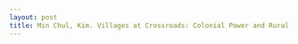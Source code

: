 ```yaml
---
layout: post
title: Min Chul, Kim. Villages at Crossroads: Colonial Power and Rural Society (2012). Summary.
---
```

